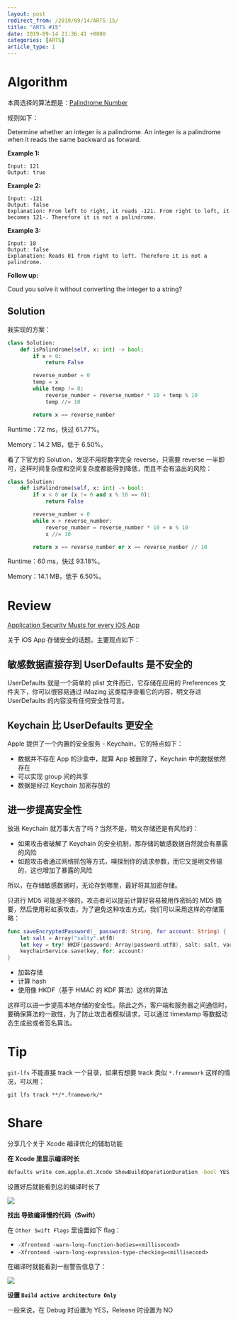```yaml
---
layout: post
redirect_from: /2019/09/14/ARTS-15/
title: "ARTS #15"
date: 2019-09-14 21:36:41 +0800
categories: [ARTS]
article_type: 1
---
```



# Algorithm

本周选择的算法题是：[Palindrome Number](https://leetcode.com/problems/palindrome-number/)


规则如下：

Determine whether an integer is a palindrome. An integer is a palindrome when it reads the same backward as forward.

**Example 1:**

```
Input: 121
Output: true
```

**Example 2:**

```
Input: -121
Output: false
Explanation: From left to right, it reads -121. From right to left, it becomes 121-. Therefore it is not a palindrome.
```

**Example 3:**

```
Input: 10
Output: false
Explanation: Reads 01 from right to left. Therefore it is not a palindrome.
```

**Follow up:**

Coud you solve it without converting the integer to a string?

## Solution

我实现的方案：

```python
class Solution:
    def isPalindrome(self, x: int) -> bool:
        if x < 0:
            return False

        reverse_number = 0
        temp = x
        while temp != 0:
            reverse_number = reverse_number * 10 + temp % 10
            temp //= 10

        return x == reverse_number
```

Runtime：72 ms，快过 61.77%。

Memory：14.2 MB，低于 6.50%。

看了下官方的 Solution，发现不用将数字完全 reverse，只需要 reverse 一半即可，这样时间复杂度和空间复杂度都能得到降低，而且不会有溢出的风险：

```python
class Solution:
    def isPalindrome(self, x: int) -> bool:
        if x < 0 or (x != 0 and x % 10 == 0):
            return False

        reverse_number = 0
        while x > reverse_number:
            reverse_number = reverse_number * 10 + x % 10
            x //= 10

        return x == reverse_number or x == reverse_number // 10
```

Runtime：60 ms，快过 93.18%。

Memory：14.1 MB，低于 6.50%。


# Review

[Application Security Musts for every iOS App](https://medium.com/swift2go/application-security-musts-for-every-ios-app-dabf095b9c4f)

关于 iOS App 存储安全的话题。主要观点如下：

## 敏感数据直接存到 UserDefaults 是不安全的

UserDefaults 就是一个简单的 plist 文件而已，它存储在应用的 Preferences 文件夹下，你可以很容易通过 iMazing 这类程序查看它的内容，明文存进 UserDefaults 的内容没有任何安全性可言。

## Keychain 比 UserDefaults 更安全

Apple 提供了一个内置的安全服务 - Keychain，它的特点如下：

- 数据并不存在 App 的沙盒中，就算 App 被删除了，Keychain 中的数据依然存在
- 可以实现 group 间的共享
- 数据是经过 Keychain 加密存放的

## 进一步提高安全性

放进 Keychain 就万事大吉了吗？当然不是，明文存储还是有风险的：

- 如果攻击者破解了 Keychain 的安全机制，那存储的敏感数据自然就会有暴露的风险
- 如题攻击者通过网络抓包等方式，嗅探到你的请求参数，而它又是明文传输的，这也增加了暴露的风险

所以，在存储敏感数据时，无论存到哪里，最好将其加密存储。

只进行 MD5 可能是不够的，攻击者可以提前计算好容易被用作密码的 MD5 摘要，然后使用彩虹表攻击，为了避免这种攻击方式，我们可以采用这样的存储策略：

```swift
func saveEncryptedPassword(_ password: String, for account: String) {
    let salt = Array("salty".utf8)
    let key = try! HKDF(password: Array(password.utf8), salt: salt, variant: .sha256).calculate().toHexString()
    keychainService.save(key, for: account)
}
```

- 加盐存储
- 计算 hash
- 使用像 HKDF（基于 HMAC 的 KDF 算法）这样的算法

这样可以进一步提高本地存储的安全性。除此之外，客户端和服务器之间通信时，要确保算法的一致性，为了防止攻击者模拟请求，可以通过 timestamp 等数据动态生成盐或者签名算法。


# Tip

`git-lfs` 不能直接 track 一个目录，如果有想要 track 类似 `*.framework` 这样的情况，可以用：

```shell
git lfs track **/*.framework/*
```

# Share

分享几个关于 Xcode 编译优化的辅助功能

**在 Xcode 里显示编译时长**

```bash
defaults write com.apple.dt.Xcode ShowBuildOperationDuration -bool YES
```

设置好后就能看到总的编译时长了

![](https://miro.medium.com/max/1454/1*-m5ZmbqDF2PbpcEn2joqAA.png)

**找出 导致编译慢的代码（Swift）**

在 `Other Swift Flags` 里设置如下 flag：

- `-Xfrontend -warn-long-function-bodies=<millisecond>`
- `-Xfrontend -warn-long-expression-type-checking=<millisecond>`

在编译时就能看到一些警告信息了：

![](https://miro.medium.com/max/1430/1*DxKughr4irZ_r_kT3G8SpA.png)

**设置 `Build active architecture Only`**

一般来说，在 Debug 时设置为 YES，Release 时设置为 NO